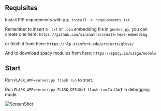 Requisites
----------

Install PIP requirements with `pip install -r requirements.txt`.

Remember to insert a `.txt` or `.bin` embedding file in `gender.py`, you can create one here: `https://github.com/sinanatra/create-text-embedding`

or fetch it from here: `https://nlp.stanford.edu/projects/glove/` 

And to download spacy modules from here: `https://spacy.io/usage/models`

Start
-----

Run `FLASK_APP=server.py flask run` to start.

Run `FLASK_APP=server.py FLASK_DEBUG=1 flask run` to start in debugging mode.

![ScreenShot](https://vimeo.com/412366901)
